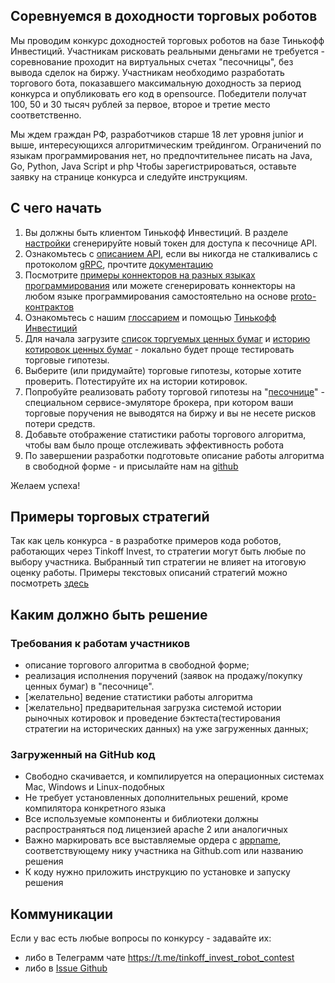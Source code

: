 ## Соревнуемся в доходности торговых роботов

Мы проводим конкурс доходностей торговых роботов на базе Тинькофф Инвестиций. 
Участникам рисковать реальными деньгами не требуется - соревнование проходит на виртуальных счетах "песочницы", без вывода сделок на биржу.
Участникам необходимо разработать торгового бота, показавшего максимальную доходность за период конкурса и опубликовать его код в opensource. 
Победители получат 100, 50 и 30 тысяч рублей за первое, второе и третие место соответственно.

Мы ждем граждан РФ, разработчиков старше 18 лет уровня junior и выше, интересующихся алгоритмическим трейдингом. 
Ограничений по языкам программирования нет, но предпочтительнее писать на Java, Go, Python, Java Script и php 
Чтобы зарегистрироваться, оставьте заявку на странице конкурса и следуйте инструкциям.

## С чего начать 

1. Вы должны быть клиентом Тинькофф Инвестиций. В разделе [настройки](https://www.tinkoff.ru/invest/settings/) сгенерируйте новый токен для доступа к песочнице API.
2. Ознакомьтесь с [описанием API](https://RussianInvestments.github.io/investAPI/), если вы никогда не сталкивались с протоколом [gRPC](https://grpc.io/docs/), прочтите [документацию](https://RussianInvestments.github.io/investAPI/grpc/)
3. Посмотрите [примеры коннекторов на разных языках программирования](https://github.com/RussianInvestments/investAPI/) или можете сгенерировать коннекторы на любом языке программирования самостоятельно на основе [proto-контрактов](https://github.com/RussianInvestments/investAPI/tree/main/src/docs/contracts)
4. Ознакомьтесь с нашим [глоссарием](https://RussianInvestments.github.io/investAPI/glossary/) и помощью [Тинькофф Инвестиций](https://help.tinkoff.ru/investments/?)
5. Для начала загрузите [список торгуемых ценных бумаг](https://RussianInvestments.github.io/investAPI/head-instruments/) и [историю котировок ценных бумаг](https://RussianInvestments.github.io/investAPI/head-marketdata/) - локально будет проще тестировать торговые гипотезы.
6. Выберите (или придумайте) торговые гипотезы, которые хотите проверить. Потестируйте их на истории котировок.
7. Попробуйте реализовать работу торговой гипотезы на "[песочнице](https://RussianInvestments.github.io/investAPI/head-sandbox/)" - специальном сервисе-эмуляторе брокера, при котором ваши торговые поручения не выводятся на биржу и вы не несете рисков потери средств.
8. Добавьте отображение статистики работы торгового алгоритма, чтобы вам было проще отслеживать эффективность робота
9. По завершении разработки подготовьте описание работы алгоритма в свободной форме - и присылайте нам на [github](https://github.com/InvestContest/2024/issues?q=is%3Aissue+is%3Aopen+label%3A%D0%9D%D0%BE%D0%BC%D0%B8%D0%BD%D0%B0%D1%86%D0%B8%D1%8F) 

Желаем успеха!  

## Примеры торговых стратегий
Так как цель конкурса - в разработке примеров кода роботов, работающих через Tinkoff Invest, то стратегии могут быть любые по выбору участника. 
Выбранный тип стратегии не влияет на итоговую оценку работы. 
Примеры текстовых описаний стратегий можно посмотреть [здесь](https://github.com/InvestContest/2024/blob/main/examples.md)

## Каким должно быть решение

### Требования к работам участников
* описание торгового алгоритма в свободной форме; 
* реализация исполнения поручений (заявок на продажу/покупку ценных бумаг) в "песочнице".
* [желательно] ведение статистики работы алгоритма
* [желательно] предварительная загрузка системой истории рыночных котировок и проведение бэктеста(тестирования стратегии на исторических данных) на уже загруженных данных;

### Загруженный на GitHub код

* Свободно скачивается, и компилируется на операционных системах Mac, Windows и Linux-подобных
* Не требует установленных дополнительных решений, кроме компилятора конкретного языка
* Все используемые компоненты и библиотеки должны распространяться под лицензией apache 2 или аналогичных
* Важно маркировать все выставляемые ордера с [appname](https://RussianInvestments.github.io/investAPI/grpc/#appname), соответствующему нику участника на Github.com или названию решения
* К коду нужно приложить инструкцию по установке и запуску решения


## Коммуникации

Если у вас есть любые вопросы по конкурсу - задавайте их:

* либо в Телеграмм чате https://t.me/tinkoff_invest_robot_contest
* либо в [Issue Github](https://github.com/InvestContest/2024/issues) 
